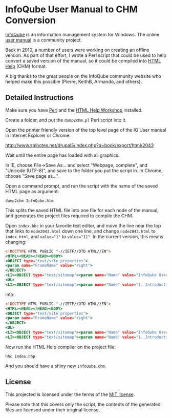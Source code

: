 
InfoQube User Manual to CHM Conversion
======================================

[InfoQube][] is an information management system for Windows. The online
[user manual][IQmanual] is a community project.

Back in 2010, a number of users were working on creating an offline version.
As part of that effort, I wrote a Perl script that could be used to help
convert a saved version of the manual, so it could be compiled into
[HTML Help][CHM] (CHM) format.

A big thanks to the great people on the InfoQube community website who helped
make this possible (Pierre, KeithB, Armando, and others).

[InfoQube]: http://www.infoqube.biz/
[IQmanual]: http://www.sqlnotes.net/drupal5/index.php?q=node/48
[CHM]: https://en.wikipedia.org/wiki/Microsoft_Compiled_HTML_Help


Detailed Instructions
---------------------

Make sure you have [Perl][] and the [HTML Help Workshop][hhw] installed.
 
Create a folder, and put the `dump2chm.pl` Perl script into it.
 
Open the printer friendly version of the top level page of the IQ User manual
in Internet Explorer or Chrome:

http://www.sqlnotes.net/drupal5/index.php?q=book/export/html/2043

Wait until the entire page has loaded with all graphics.

In IE, choose File->Save As... and select "Webpage, complete", and "Unicode
(UTF-8)", and save to the folder you put the script in. In Chrome, choose
"Save page as...".
 
Open a command prompt, and run the script with the name of the saved HTML page
as argument:

`dump2chm InfoQube.htm`

This splits the saved HTML file into one file for each node of the manual,
and generates the project files required to compile the CHM.
 
Open `index.hhc` in your favorite text editor, and move the line near the top
that links to `node2043.html` down one line, and change `node2043.html` to
`index.html`, and `value="1"` to `value="11"`. In the current version, this
means changing:

```.html
<!DOCTYPE HTML PUBLIC "-//IETF//DTD HTML//EN">
<HTML><HEAD></HEAD><BODY>
<OBJECT type="text/site properties">
<param name="FrameName" value="right">
</OBJECT>
<LI><OBJECT type="text/sitemap"><param name="Name" value="InfoQube User Manual (node 2043)"><param name="Local" value="node2043.html"><param name="ImageNumber" value="1"></OBJECT>
<UL>
<LI><OBJECT type="text/sitemap"><param name="Name" value="1. Introduction (node 33)"><param name="Local" value="node33.html"><param name="ImageNumber" value="11"></OBJECT>
```

into:

```.html
<!DOCTYPE HTML PUBLIC "-//IETF//DTD HTML//EN">
<HTML><HEAD></HEAD><BODY>
<OBJECT type="text/site properties">
<param name="FrameName" value="right">
</OBJECT>
<UL>
<LI><OBJECT type="text/sitemap"><param name="Name" value="InfoQube User Manual"><param name="Local" value="index.html"><param name="ImageNumber" value="11"></OBJECT>
<LI><OBJECT type="text/sitemap"><param name="Name" value="1. Introduction (node 33)"><param name="Local" value="node33.html"><param name="ImageNumber" value="11"></OBJECT>
```

Now run the HTML Help compiler on the project file:

`hhc index.hhp`

And you should have a shiny new `InfoQube.chm`.

[Perl]: http://www.perl.org/
[hhw]: http://go.microsoft.com/fwlink/?LinkId=14188


License
-------

This projected is licensed under the terms of the [MIT license](LICENSE).

Please note that this covers only the script, the contents of the generated
files are licensed under their original license.

